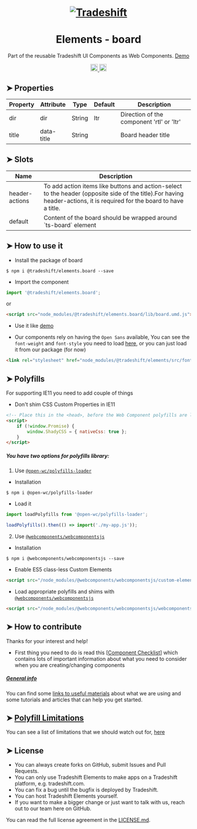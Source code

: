<h1 align="center">
    <a href="https://tradeshift.com/">
      <img alt="Tradeshift" src="https://tradeshift.com/wp-content/themes/Tradeshift/img/brand/logo-black.png"/>
    </a>
</h1>

<h1 align="center">Elements - board</h1>

<p align="center">
  Part of the reusable Tradeshift UI Components as Web Components.
    <a href="https://tradeshift.github.io/elements/?path=/story/ts-board--default">
      Demo
    </a>
</p>

<p align="center">
    <a href="https://www.npmjs.com/package/@tradeshift/elements.board">
      <img alt="NPM Version" src="https://badgen.net/npm/v/@tradeshift/elements.board" height="20"/>
    </a>
    <a href="https://npmcharts.com/compare/@tradeshift/elements.board?minimal=true">
      <img alt="Downloads per month" src="https://badgen.net/npm/dm/@tradeshift/elements.board" height="20"/>
    </a>
</p>

<style>
  table {
        width:100%;
  }
</style>

## ➤ Properties

| Property | Attribute  | Type   | Default | Description                               |
| -------- | ---------- | ------ | ------- | ----------------------------------------- |
| dir      | dir        | String | ltr     | Direction of the component 'rtl' or 'ltr' |
| title    | data-title | String |         | Board header title                        |

## ➤ Slots

| Name | Description |
| --- | --- |
| header-actions | To add action items like buttons and action-select to the header (opposite side of the title).For having header-actions, it is required for the board to have a title. |
| default | Content of the board should be wrapped around \`ts-board\` element |

## ➤ How to use it

- Install the package of board

```shell
$ npm i @tradeshift/elements.board --save
```

- Import the component

```js
import '@tradeshift/elements.board';
```

or

```html
<script src="node_modules/@tradeshift/elements.board/lib/board.umd.js"></script>
```

- Use it like [demo]("https://tradeshift.github.io/elements/?path=/story/ts-board--default")

- Our components rely on having the `Open Sans` available, You can see the `font-weight` and `font-style` you need to load [here](https://github.com/Tradeshift/elements/blob/master/packages/core/src/fonts.css), or you can just load it from our package (for now)

```html
<link rel="stylesheet" href="node_modules/@tradeshift/elements/src/fonts.css" />
```

## ➤ Polyfills

For supporting IE11 you need to add couple of things

- Don't shim CSS Custom Properties in IE11

```html
<!-- Place this in the <head>, before the Web Component polyfills are loaded -->
<script>
	if (!window.Promise) {
		window.ShadyCSS = { nativeCss: true };
	}
</script>
```

##### You have two options for polyfills library:

1. Use [`@open-wc/polyfills-loader`](https://github.com/open-wc/open-wc/tree/master/packages/polyfills-loader)

- Installation

```shell
$ npm i @open-wc/polyfills-loader
```

- Load it

```js
import loadPolyfills from '@open-wc/polyfills-loader';

loadPolyfills().then(() => import('./my-app.js'));
```

2. Use [`@webcomponents/webcomponentsjs`](https://github.com/webcomponents/polyfills/tree/master/packages/webcomponentsjs)

- Installation

```hell
$ npm i @webcomponents/webcomponentsjs --save
```

- Enable ES5 class-less Custom Elements

```html
<script src="/node_modules/@webcomponents/webcomponentsjs/custom-elements-es5-adapter.js"></script>
```

- Load appropriate polyfills and shims with [`@webcomponents/webcomponentsjs`](https://github.com/webcomponents/webcomponentsjs)

```html
<script src="/node_modules/@webcomponents/webcomponentsjs/webcomponents-loader.js" defer></script>
```

## ➤ How to contribute

Thanks for your interest and help!

- First thing you need to do is read this [[Component Checklist](https://github.com/Tradeshift/elements/wiki/Component-checklist)] which contains lots of important information about what you need to consider when you are creating/changing components

##### [General info](https://github.com/Tradeshift/elements/wiki/Useful-materials-starter)

You can find some [links to useful materials](https://github.com/Tradeshift/elements/wiki/Useful-materials-starter) about what we are using and some tutorials and articles that can help you get started.

## ➤ [Polyfill Limitations](https://github.com/Tradeshift/elements/wiki/Polyfill-Limitations)

You can see a list of limitations that we should watch out for, [here](https://github.com/Tradeshift/elements/wiki/Polyfill-Limitations)

## ➤ License

- You can always create forks on GitHub, submit Issues and Pull Requests.
- You can only use Tradeshift Elements to make apps on a Tradeshift platform, e.g. tradeshift.com.
- You can fix a bug until the bugfix is deployed by Tradeshift.
- You can host Tradeshift Elements yourself.
- If you want to make a bigger change or just want to talk with us, reach out to our team here on GitHub.

You can read the full license agreement in the [LICENSE.md](https://github.com/Tradeshift/elements/blob/master/LICENSE.md).

